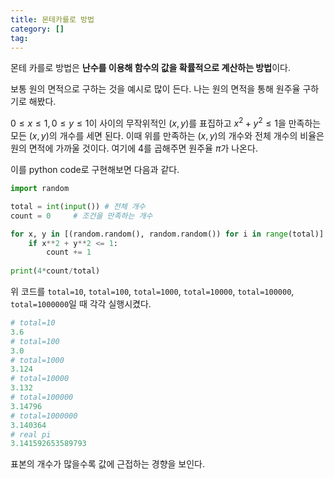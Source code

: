 ```yaml
---
title: 몬테카를로 방법
category: []
tag: 
---
```


몬테 카를로 방법은 **난수를 이용해 함수의 값을 확률적으로 계산하는 방법**이다.

보통 원의 면적으로 구하는 것을 예시로 많이 든다. 나는 원의 면적을 통해 원주율 구하기로 해봤다.

$0 \leq x \leq 1,\,0 \leq y \leq 1$이 사이의 무작위적인 $(x,\,y)$를 표집하고
$x^2+y^2 \leq 1$을 만족하는 모든 $(x,\,y)$의 개수를 세면 된다.
이때 위를 만족하는 $(x,\,y)$의 개수와 전체 개수의 비율은 원의 면적에 가까울 것이다.
여기에 4를 곱해주면 원주율 $\pi$가 나온다.

이를 python code로 구현해보면 다음과 같다.
```python
import random

total = int(input()) # 전체 개수
count = 0     # 조건을 만족하는 개수

for x, y in [(random.random(), random.random()) for i in range(total)]:
    if x**2 + y**2 <= 1:
        count += 1
        
print(4*count/total)
```

위 코드를 `total=10`, `total=100`, `total=1000`, `total=10000`, `total=100000`, `total=1000000`일 때 각각 실행시켰다.
```python
# total=10
3.6
# total=100
3.0
# total=1000
3.124
# total=10000
3.132
# total=100000
3.14796
# total=1000000
3.140364
# real pi
3.141592653589793
```
표본의 개수가 많을수록 값에 근접하는 경향을 보인다.
